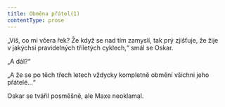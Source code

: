 ```yaml
---
title: Obměna přátel(1)
contentType: prose
---
```


„Víš, co mi včera řek? Že když se nad tím zamyslí, tak prý zjišťuje, že žije v jakýchsi pravidelných tříletých cyklech,“ smál se Oskar.

  

„A dál?“

„A že se po těch třech letech vždycky kompletně obmění všichni jeho přátelé…“

Oskar se tvářil posměšně, ale Maxe neoklamal.
